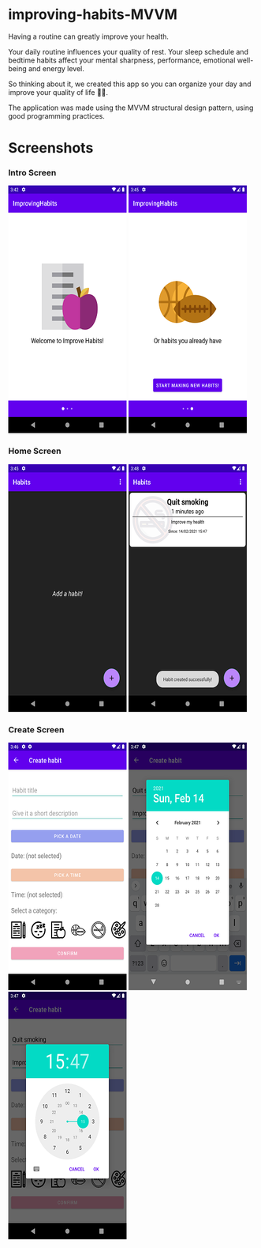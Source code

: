 # improving-habits-MVVM

Having a routine can greatly improve your health.

Your daily routine influences your quality of rest. 
Your sleep schedule and bedtime habits affect your mental sharpness, performance, emotional well-being and energy 
level.

So thinking about it, we created this app so you can organize your day and improve your quality of life :notebook_with_decorative_cover::rainbow:.

The application was made using the MVVM structural design pattern, using good programming practices.

# Screenshots

### Intro Screen

![](screenshots/intro_screen1.png)
![](screenshots/intro_screen2.png)

### Home Screen

![](screenshots/home_screen1.png)
![](screenshots/home_screen2.png)

### Create Screen

![](screenshots/create_screen1.png)
![](screenshots/create_screen2.png)
![](screenshots/create_screen3.png)
